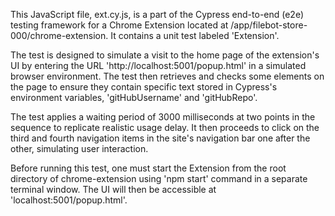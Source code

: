 This JavaScript file, ext.cy.js, is a part of the Cypress end-to-end (e2e) testing framework for a Chrome Extension located at /app/filebot-store-000/chrome-extension. It contains a unit test labeled 'Extension'.

The test is designed to simulate a visit to the home page of the extension's UI by entering the URL 'http://localhost:5001/popup.html' in a simulated browser environment. The test then retrieves and checks some elements on the page to ensure they contain specific text stored in Cypress's environment variables, 'gitHubUsername' and 'gitHubRepo'. 

The test applies a waiting period of 3000 milliseconds at two points in the sequence to replicate realistic usage delay. It then proceeds to click on the third and fourth navigation items in the site's navigation bar one after the other, simulating user interaction.

Before running this test, one must start the Extension from the root directory of chrome-extension using 'npm start' command in a separate terminal window. The UI will then be accessible at 'localhost:5001/popup.html'.
